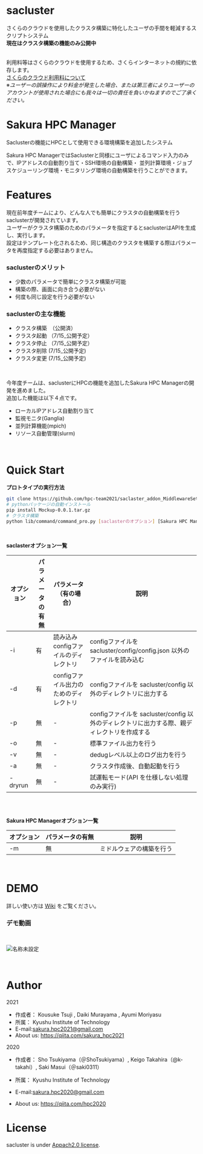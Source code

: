# sacluster

さくらのクラウドを使用したクラスタ構築に特化したユーザの手間を軽減するスクリプトシステム<br>
__現在はクラスタ構築の機能のみ公開中__

<br>利用料等はさくらのクラウドを使用するため、さくらインターネットの規約に依存します。<br>
[さくらのクラウド利用料について](https://cloud.sakura.ad.jp/payment/)<br>
※_ユーザーの誤操作により料金が発生した場合、または第三者によりユーザーのアカウントが使用された場合にも我々は一切の責任を負いかねますのでご了承ください。_<br>


# Sakura HPC Manager

Saclusterの機能にHPCとして使用できる環境構築を追加したシステム<br>

Sakura HPC ManagerではSaclusterと同様にユーザによるコマンド入力のみで、IPアドレスの自動割り当て・SSH環境の自動構築・ 並列計算環境・ジョブスケジューリング環境・モニタリング環境の自動構築を行うことができます。<br>


# Features
現在前年度チームにより、どんな人でも簡単にクラスタの自動構築を行うsaclusterが開発されています。<br>
ユーザーがクラスタ構築のためのパラメータを指定するとsaclusterはAPIを生成し、実行します。<br>
設定はテンプレート化されるため、同じ構造のクラスタを構築する際はパラメータを再度指定する必要はありません。<br>

### saclusterのメリット
- 少数のパラメータで簡単にクラスタ構築が可能
- 構築の際、画面に向き合う必要がない
- 何度も同じ設定を行う必要がない

### saclusterの主な機能
- クラスタ構築　（公開済）
- クラスタ起動 （7/15_公開予定）
- クラスタ停止 （7/15_公開予定）
- クラスタ削除 (7/15_公開予定)
- クラスタ変更 (7/15_公開予定)

<br>

今年度チームは、saclusterにHPCの機能を追加したSakura HPC Managerの開発を進めました。<br>
追加した機能は以下４点です。<br>
- ローカルIPアドレス自動割り当て
- 監視モニタ(Ganglia)
- 並列計算機能(mpich)
- リソース自動管理(slurm)

<br>


# Quick Start
__プロトタイプの実行方法__

```bash
git clone https://github.com/hpc-team2021/saclaster_addon_MiddlewareSetup.git
# pythonパッケージの自動インストール
pip install Mockup-0.0.1.tar.gz
# クラスタ構築
python lib/command/command_pro.py [saclasterのオプション] [Sakura HPC Managerのオプション]
```

<br>

__saclasterオプション一覧__


| オプション | パラメータの有無 | パラメータ（有の場合） | 説明 |
| ------------- | ------------- | ------------- | ------------- |
| -i  | 有 | 読み込みconfigファイルのディレクトリ | configファイルを sacluster/config/config.json 以外のファイルを読み込む |
| -d | 有 | configファイル出力のためのディレクトリ | configファイルを sacluster/config 以外のディレクトリに出力する |
| -p | 無 | - | configファイルを sacluster/config 以外のディレクトリに出力する際、親ディレクトリを作成する |
| -o | 無 | - | 標準ファイル出力を行う |
| -v | 無 | - | dedugレベル以上のログ出力を行う |
| -a | 無 | - | クラスタ作成後、自動起動を行う |
| -dryrun | 無 | - | 試運転モード(API を仕様しない処理のみ実行) |

<br>

<br>

__Sakura HPC Managerオプション一覧__

| オプション | パラメータの有無 | 説明 | 
| --- | --- | --- | 
| -m | 無 | ミドルウェアの構築を行う | 


<br>




# DEMO
詳しい使い方は [Wiki](https://github.com/hpc-team2020/sacluster/wiki) をご覧ください。
### デモ動画

<br>

![名称未設定](https://user-images.githubusercontent.com/32956197/121409560-9f528a80-c99c-11eb-9967-7e092c406f56.gif)



<br>

# Author
2021
* 作成者： Kousuke Tsuji , Daiki Murayama , Ayumi Moriyasu
* 所属： Kyushu Institute of Technology
* E-mail:sakura.hpc2021@gmail.com
* About us: https://qiita.com/sakura_hpc2021

2020
* 作成者： Sho Tsukiyama（＠ShoTsukiyama）, Keigo Takahira（@k-takahi）, Saki Masui（＠saki0311）
* 所属： Kyushu Institute of Technology
* E-mail:sakura.hpc2020@gmail.com

* About us: https://qiita.com/hpc2020

# License

sacluster is under [Appach2.0 license](https://www.apache.org/licenses/LICENSE-2.0).
